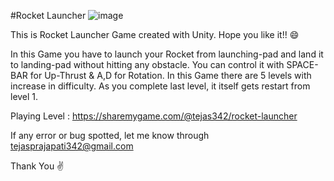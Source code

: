 #Rocket Launcher
![image](https://user-images.githubusercontent.com/86593289/124362177-194efa00-dc51-11eb-91b0-e90ea09455a8.png)

This is Rocket Launcher Game created with Unity. Hope you like it!! 😄

In this Game you have to launch your Rocket from launching-pad and land it to landing-pad without hitting any obstacle. You can control it with SPACE-BAR for Up-Thrust & A,D for Rotation. In this Game there are 5 levels with increase in difficulty. As you complete last level, it itself gets restart from level 1.


Playing Level : https://sharemygame.com/@tejas342/rocket-launcher


If any error or bug spotted, let me know through tejasprajapati342@gmail.com


Thank You ✌
